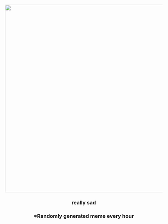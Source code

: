<p align="center">
        <img src="https://i.redd.it/p2nn0cjizry91.gif" width="600" height="600">
        </p>
        <h3 align="center">really sad</h3>
        <h3 align="center">*Randomly generated meme every hour</h3>
    